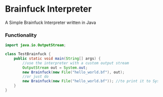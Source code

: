 # Brainfuck Interpreter
A Simple Brainfuck Interpreter written in Java

### Functionality

```java
import java.io.OutputStream;

class TestBrainfuck {
    public static void main(String[] args) {
        //use the interpreter with a custom output stream
        OutputStream out = System.out;
        new Brainfuck(new File("hello_world.bf"), out);
        //or just do
        new Brainfuck(new File("hello_world.bf")); //to print it to System.out
    }   
}
```